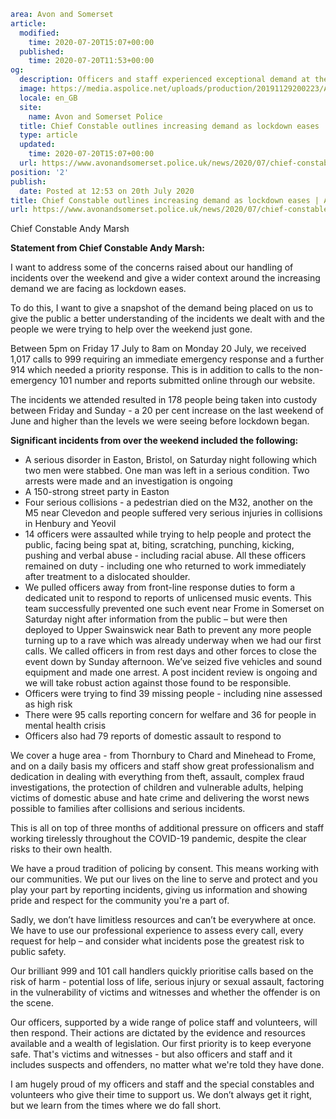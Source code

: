 ```yaml
area: Avon and Somerset
article:
  modified:
    time: 2020-07-20T15:07+00:00
  published:
    time: 2020-07-20T11:53+00:00
og:
  description: Officers and staff experienced exceptional demand at the weekend, with more than 1,000 &#039;999&#039; calls needing an immediate response and 178 people taken into custody.
  image: https://media.aspolice.net/uploads/production/20191129200223/Andy-Marsh-7-2048x1365.jpg
  locale: en_GB
  site:
    name: Avon and Somerset Police
  title: Chief Constable outlines increasing demand as lockdown eases | Avon and Somerset Police
  type: article
  updated:
    time: 2020-07-20T15:07+00:00
  url: https://www.avonandsomerset.police.uk/news/2020/07/chief-constable-outlines-increasing-demand-as-lockdown-eases/
position: '2'
publish:
  date: Posted at 12:53 on 20th July 2020
title: Chief Constable outlines increasing demand as lockdown eases | Avon and Somerset Police
url: https://www.avonandsomerset.police.uk/news/2020/07/chief-constable-outlines-increasing-demand-as-lockdown-eases/
```

Chief Constable Andy Marsh

**Statement from Chief Constable Andy Marsh:**

I want to address some of the concerns raised about our handling of incidents over the weekend and give a wider context around the increasing demand we are facing as lockdown eases.

To do this, I want to give a snapshot of the demand being placed on us to give the public a better understanding of the incidents we dealt with and the people we were trying to help over the weekend just gone.

Between 5pm on Friday 17 July to 8am on Monday 20 July, we received 1,017 calls to 999 requiring an immediate emergency response and a further 914 which needed a priority response. This is in addition to calls to the non-emergency 101 number and reports submitted online through our website.

The incidents we attended resulted in 178 people being taken into custody between Friday and Sunday - a 20 per cent increase on the last weekend of June and higher than the levels we were seeing before lockdown began.

**Significant incidents from over the weekend included the following:**

 * A serious disorder in Easton, Bristol, on Saturday night following which two men were stabbed. One man was left in a serious condition. Two arrests were made and an investigation is ongoing
 * A 150-strong street party in Easton
 * Four serious collisions - a pedestrian died on the M32, another on the M5 near Clevedon and people suffered very serious injuries in collisions in Henbury and Yeovil
 * 14 officers were assaulted while trying to help people and protect the public, facing being spat at, biting, scratching, punching, kicking, pushing and verbal abuse - including racial abuse. All these officers remained on duty - including one who returned to work immediately after treatment to a dislocated shoulder.
 * We pulled officers away from front-line response duties to form a dedicated unit to respond to reports of unlicensed music events. This team successfully prevented one such event near Frome in Somerset on Saturday night after information from the public – but were then deployed to Upper Swainswick near Bath to prevent any more people turning up to a rave which was already underway when we had our first calls. We called officers in from rest days and other forces to close the event down by Sunday afternoon. We’ve seized five vehicles and sound equipment and made one arrest. A post incident review is ongoing and we will take robust action against those found to be responsible.
 * Officers were trying to find 39 missing people - including nine assessed as high risk
 * There were 95 calls reporting concern for welfare and 36 for people in mental health crisis
 * Officers also had 79 reports of domestic assault to respond to

We cover a huge area - from Thornbury to Chard and Minehead to Frome, and on a daily basis my officers and staff show great professionalism and dedication in dealing with everything from theft, assault, complex fraud investigations, the protection of children and vulnerable adults, helping victims of domestic abuse and hate crime and delivering the worst news possible to families after collisions and serious incidents.

This is all on top of three months of additional pressure on officers and staff working tirelessly throughout the COVID-19 pandemic, despite the clear risks to their own health.

We have a proud tradition of policing by consent. This means working with our communities. We put our lives on the line to serve and protect and you play your part by reporting incidents, giving us information and showing pride and respect for the community you're a part of.

Sadly, we don’t have limitless resources and can’t be everywhere at once. We have to use our professional experience to assess every call, every request for help – and consider what incidents pose the greatest risk to public safety.

Our brilliant 999 and 101 call handlers quickly prioritise calls based on the risk of harm - potential loss of life, serious injury or sexual assault, factoring in the vulnerability of victims and witnesses and whether the offender is on the scene.

Our officers, supported by a wide range of police staff and volunteers, will then respond. Their actions are dictated by the evidence and resources available and a wealth of legislation. Our first priority is to keep everyone safe. That's victims and witnesses - but also officers and staff and it includes suspects and offenders, no matter what we're told they have done.

I am hugely proud of my officers and staff and the special constables and volunteers who give their time to support us. We don’t always get it right, but we learn from the times where we do fall short.
